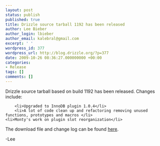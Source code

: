```yaml
---
layout: post
status: publish
published: true
title: Drizzle source tarball 1192 has been released
author: Lee Bieber
author_login: lbieber
author_email: kalebral@gmail.com
excerpt: ' '
wordpress_id: 377
wordpress_url: http://blog.drizzle.org/?p=377
date: 2009-10-26 08:36:27.000000000 +00:00
categories:
- Release
tags: []
comments: []
---
```

Drizzle source tarball based on build 1192 has been released.  Changes include:

        <li>Upgraded to InnoDB plugin 1.0.4</li>
        <li>A lot of code clean up and refactoring removing unused functions, prototypes and macros </li>
	<li>Monty's work on plugin slot reorganization</li>

The download file and change log can be found <a href="https://launchpad.net/drizzle/trunk/bell" target="_blank">here</a>.

-Lee
